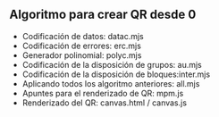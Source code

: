 ## Algoritmo para crear QR desde 0
- Codificación de datos: datac.mjs
- Codificación de errores: erc.mjs
- Generador polinomial: polyc.mjs
- Codificación de la disposición de grupos: au.mjs
- Codificación de la disposición de bloques:inter.mjs
- Aplicando todos los algoritmo anteriores: all.mjs
- Apuntes para el renderizado de QR: mpm.js
- Renderizado del QR: canvas.html / canvas.js
